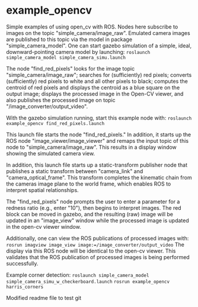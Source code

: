 # example_opencv
Simple examples of using open_cv with ROS.  Nodes here subscribe to images on the topic
"simple_camera/image_raw".  Emulated camera images are published to this topic via the
model in package "simple_camera_model".  One can start gazebo simulation of a simple,
ideal, downward-pointing camera model by launching:
`roslaunch simple_camera_model simple_camera_simu.launch`

The node "find_red_pixels" looks for the image topic "simple_camera/image_raw"; 
searches for (sufficiently) red pixels;
converts (sufficiently) red pixels to white and all other pixels to black;
computes the centroid of red pixels and displays the centroid as a blue square on
the output image; displays the processed image in the Open-CV viewer, and also
publishes the processed image on topic "/image_converter/output_video".  

With the gazebo simulation running, start this example node with:
`roslaunch example_opencv find_red_pixels.launch`

This launch file starts the node "find_red_pixels."  In addition, it starts up
the ROS node "image_viewer/image_viewer" and remaps the input topic of this node
to "simple_camera/image_raw".  This results in a display window showing the simulated camera view.

In addition, this launch file starts up a static-transform publisher node that publishes a static transform 
between "camera_link" and "camera_optical_frame".  This transform completes the kinematic chain from
the cameras image plane to the world frame, which enables ROS to interpret spatial relationships.

The "find_red_pixels" node prompts the user to enter a parameter for a redness ratio (e.g., enter "10"),
then begins to interpret images.  The red block can be moved in gazebo, and the
resulting (raw) image will be updated in an "image_view" window while the processed image
is updated in the open-cv viewer window.

Additionally, one can view the ROS publications of processed images with:
`rosrun imagview image_view image:=/image_converter/output_video`
The display via this ROS node will be identical to the open-cv viewer.  This validates
that the ROS publication of processed images is being performed successfully.

Example corner detection:
`roslaunch simple_camera_model simple_camera_simu_w_checkerboard.launch` 
`rosrun example_opencv harris_corners`

Modified readme file to test git